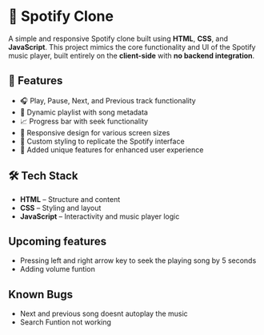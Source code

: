 # 🎵 Spotify Clone

A simple and responsive Spotify clone built using **HTML**, **CSS**, and **JavaScript**. This project mimics the core functionality and UI of the Spotify music player, built entirely on the **client-side** with **no backend integration**.

## 🚀 Features

- 🎧 Play, Pause, Next, and Previous track functionality
- 📃 Dynamic playlist with song metadata
- 📈 Progress bar with seek functionality
- 📱 Responsive design for various screen sizes
- 🌟 Custom styling to replicate the Spotify interface
- 🧠 Added unique features for enhanced user experience

## 🛠 Tech Stack

- **HTML** – Structure and content
- **CSS** – Styling and layout
- **JavaScript** – Interactivity and music player logic



## Upcoming features

- Pressing left and right arrow key to seek the playing song by 5 seconds
- Adding volume funtion


## Known Bugs

- Next and previous song doesnt autoplay the music
- Search Funtion not working